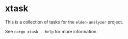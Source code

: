<!-- cargo-sync-rdme title [[ -->
# xtask
<!-- cargo-sync-rdme ]] -->

This is a collection of tasks for the `elden-analyzer` project.

See `cargo xtask --help` for more information.
